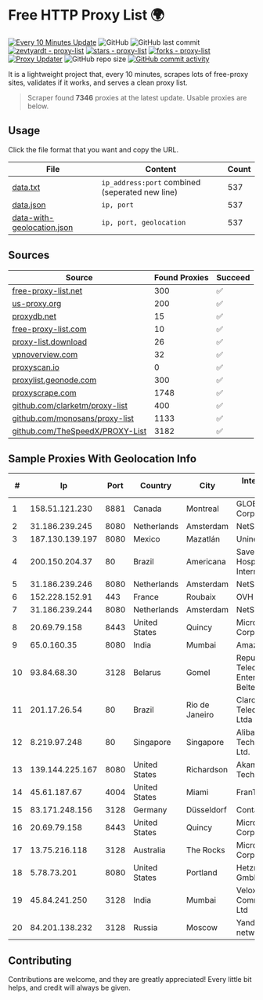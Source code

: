
# Free HTTP Proxy List 🌍

[![Every 10 Minutes Update](https://github.com/mertguvencli/http-proxy-list/actions/workflows/main.yml/badge.svg?branch=main)](https://github.com/mertguvencli/http-proxy-list/actions/workflows/main.yml)
![GitHub](https://img.shields.io/github/license/mertguvencli/http-proxy-list)
![GitHub last commit](https://img.shields.io/github/last-commit/mertguvencli/http-proxy-list)
[![zevtyardt - proxy-list](https://img.shields.io/static/v1?label=zevtyardt&message=proxy-list&color=blue&logo=github)](https://github.com/zevtyardt/proxy-list "Go to GitHub repo")
[![stars - proxy-list](https://img.shields.io/github/stars/zevtyardt/proxy-list?style=social)](https://github.com/zevtyardt/proxy-list)
[![forks - proxy-list](https://img.shields.io/github/forks/zevtyardt/proxy-list?style=social)](https://github.com/zevtyardt/proxy-list)
[![Proxy Updater](https://github.com/zevtyardt/proxy-list/workflows/Proxy%20Updater/badge.svg)](https://github.com/zevtyardt/proxy-list/actions?query=workflow:"Proxy+Updater")
![GitHub repo size](https://img.shields.io/github/repo-size/zevtyardt/proxy-list)
[![GitHub commit activity](https://img.shields.io/github/commit-activity/m/zevtyardt/proxy-list?logo=commits)](https://github.com/zevtyardt/proxy-list/commits/main)

It is a lightweight project that, every 10 minutes, scrapes lots of free-proxy sites, validates if it works, and serves a clean proxy list.

> Scraper found **7346** proxies at the latest update. Usable proxies are below.

## Usage

Click the file format that you want and copy the URL.

|File|Content|Count|
|----|-------|-----|
|[data.txt](https://raw.githubusercontent.com/mertguvencli/http-proxy-list/main/proxy-list/data.txt)|`ip_address:port` combined (seperated new line)|537|
|[data.json](https://raw.githubusercontent.com/mertguvencli/http-proxy-list/main/proxy-list/data.json)|`ip, port`|537|
|[data-with-geolocation.json](https://raw.githubusercontent.com/mertguvencli/http-proxy-list/main/proxy-list/data-with-geolocation.json)|`ip, port, geolocation`|537|

## Sources

|Source|Found Proxies|Succeed|
|------|-------------|-------|
|[free-proxy-list.net](https://free-proxy-list.net)|300|✅|
|[us-proxy.org](https://www.us-proxy.org)|200|✅|
|[proxydb.net](http://proxydb.net)|15|✅|
|[free-proxy-list.com](https://free-proxy-list.com/?page=&port=&type%5B%5D=http&type%5B%5D=https&up_time=0&search=Search)|10|✅|
|[proxy-list.download](https://www.proxy-list.download/HTTP)|26|✅|
|[vpnoverview.com](https://vpnoverview.com/privacy/anonymous-browsing/free-proxy-servers)|32|✅|
|[proxyscan.io](https://www.proxyscan.io)|0|✅|
|[proxylist.geonode.com](https://proxylist.geonode.com/api/proxy-list?limit=300&page=1&sort_by=lastChecked&sort_type=desc&protocols=http,https)|300|✅|
|[proxyscrape.com](https://api.proxyscrape.com/v2/?request=displayproxies&protocol=http&timeout=10000&country=all&ssl=all&anonymity=all)|1748|✅|
|[github.com/clarketm/proxy-list](https://raw.githubusercontent.com/clarketm/proxy-list/master/proxy-list-raw.txt)|400|✅|
|[github.com/monosans/proxy-list](https://raw.githubusercontent.com/monosans/proxy-list/main/proxies/http.txt)|1133|✅|
|[github.com/TheSpeedX/PROXY-List](https://raw.githubusercontent.com/TheSpeedX/PROXY-List/master/http.txt)|3182|✅|


## Sample Proxies With Geolocation Info

|#|Ip|Port|Country|City|Internet Service Provider|
|-|--|----|-------|----|-------------------------|
|1|158.51.121.230|8881|Canada|Montreal|GLOBALTELEHOST Corp.|
|2|31.186.239.245|8080|Netherlands|Amsterdam|NetSkope Inc|
|3|187.130.139.197|8080|Mexico|Mazatlán|Uninet S.A. de C.V.|
|4|200.150.204.37|80|Brazil|Americana|Saveincloud Hospedagem na Internet Ltda|
|5|31.186.239.246|8080|Netherlands|Amsterdam|NetSkope Inc|
|6|152.228.152.91|443|France|Roubaix|OVH SAS|
|7|31.186.239.244|8080|Netherlands|Amsterdam|NetSkope Inc|
|8|20.69.79.158|8443|United States|Quincy|Microsoft Corporation|
|9|65.0.160.35|8080|India|Mumbai|Amazon.com|
|10|93.84.68.30|3128|Belarus|Gomel|Republican Unitary Telecommunication Enterprise Beltelecom|
|11|201.17.26.54|80|Brazil|Rio de Janeiro|Claro NXT Telecomunicacoes Ltda|
|12|8.219.97.248|80|Singapore|Singapore|Alibaba (US) Technology Co., Ltd.|
|13|139.144.225.167|8080|United States|Richardson|Akamai Technologies, Inc.|
|14|45.61.187.67|4004|United States|Miami|FranTech Solutions|
|15|83.171.248.156|3128|Germany|Düsseldorf|Contabo GmbH|
|16|20.69.79.158|8443|United States|Quincy|Microsoft Corporation|
|17|13.75.216.118|3128|Australia|The Rocks|Microsoft Corporation|
|18|5.78.73.201|8080|United States|Portland|Hetzner Online GmbH|
|19|45.84.241.250|3128|India|Mumbai|VeloxServ Communications Ltd|
|20|84.201.138.232|3128|Russia|Moscow|Yandex enterprise network|



## Contributing

Contributions are welcome, and they are greatly appreciated! Every
little bit helps, and credit will always be given.

